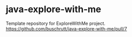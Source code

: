 # java-explore-with-me
Template repository for ExploreWithMe project.
https://github.com/buschrutt/java-explore-with-me/pull/7
